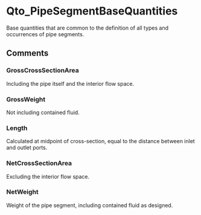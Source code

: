 # Qto_PipeSegmentBaseQuantities

Base quantities that are common to the definition of all types and occurrences of pipe segments.


## Comments

### GrossCrossSectionArea

Including the pipe itself and the interior flow space.

### GrossWeight

Not including contained fluid.

### Length

Calculated at midpoint of cross-section, equal to the distance between inlet and outlet ports.

### NetCrossSectionArea

Excluding the interior flow space.

### NetWeight

Weight of the pipe segment, including contained fluid as designed.

